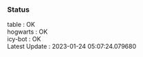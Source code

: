 ### Status


table : OK  
hogwarts : OK  
icy-bot : OK  
Latest Update : 2023-01-24 05:07:24.079680
